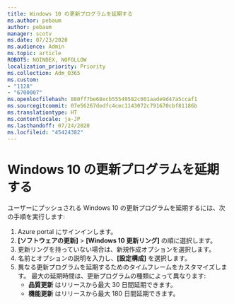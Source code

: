 ```yaml
---
title: Windows 10 の更新プログラムを延期する
ms.author: pebaum
author: pebaum
manager: scotv
ms.date: 07/23/2020
ms.audience: Admin
ms.topic: article
ROBOTS: NOINDEX, NOFOLLOW
localization_priority: Priority
ms.collection: Adm_O365
ms.custom:
- "1128"
- "6700007"
ms.openlocfilehash: 880ff7be68ecb55549582c601aade9d47a5ccaf1
ms.sourcegitcommit: 07e56267dedfc4cec1143072c791670cbf81186b
ms.translationtype: HT
ms.contentlocale: ja-JP
ms.lasthandoff: 07/24/2020
ms.locfileid: "45424382"
---
```

# <a name="defer-windows-10-updates"></a>Windows 10 の更新プログラムを延期する

ユーザーにプッシュされる Windows 10 の更新プログラムを延期するには、次の手順を実行します:

1. Azure portal にサインインします。
2. **[ソフトウェアの更新]**  >  **[Windows 10 更新リング]** の順に選択します。
3. 更新リングを持っていない場合は、新規作成オプションを選択します。
4. 名前とオプションの説明を入力し、**[設定構成]** を選択します。
5. 異なる更新プログラムを延期するためのタイムフレームをカスタマイズします。 最大の延期時間は、更新プログラムの種類によって異なります:
    - **品質更新** はリリースから最大 30 日間延期できます。
    - **機能更新** はリリースから最大 180 日間延期できます。
